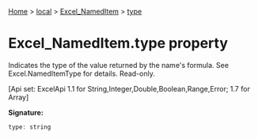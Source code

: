 [Home](./index) &gt; [local](local.md) &gt; [Excel\_NamedItem](local.excel_nameditem.md) &gt; [type](local.excel_nameditem.type.md)

# Excel\_NamedItem.type property

Indicates the type of the value returned by the name's formula. See Excel.NamedItemType for details. Read-only. 

 \[Api set: ExcelApi 1.1 for String,Integer,Double,Boolean,Range,Error; 1.7 for Array\]

**Signature:**
```javascript
type: string
```
